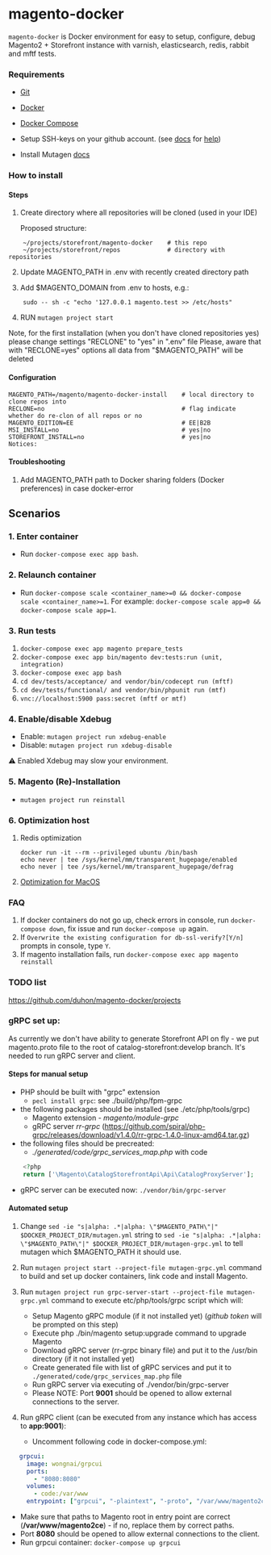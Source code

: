# magento-docker

`magento-docker` is Docker environment for easy to setup, configure, debug Magento2 + Storefront instance with varnish, elasticsearch, redis, rabbit and mftf tests.

### Requirements

* [Git](https://git-scm.com/book/en/v2/Getting-Started-Installing-Git)
* [Docker](https://docs.docker.com/)
* [Docker Compose](https://docs.docker.com/compose/install/)
* Setup SSH-keys on your github account. (see [docs](https://help.github.com/en/github/authenticating-to-github/generating-a-new-ssh-key-and-adding-it-to-the-ssh-agent)  for [help](https://help.github.com/en/github/authenticating-to-github/adding-a-new-ssh-key-to-your-github-account))

* Install Mutagen [docs](https://mutagen.io/documentation/introduction/installation)

### How to install

#### Steps
1. Create directory where all repositories will be cloned (used in your IDE)
 
    Proposed structure:
```
    ~/projects/storefront/magento-docker    # this repo
    ~/projects/storefront/repos             # directory with repositories
```

2. Update MAGENTO_PATH in .env with recently created directory path

3. Add $MAGENTO_DOMAIN from .env to hosts, e.g.:

```
    sudo -- sh -c "echo '127.0.0.1 magento.test >> /etc/hosts"
```

4. RUN `mutagen project start`

Note, for the first installation (when you don't have cloned repositories yes) please change settings "RECLONE" to "yes" in ".env" file
Please, aware that with "RECLONE=yes" options all data from "$MAGENTO_PATH" will be deleted
#### Configuration

    MAGENTO_PATH=/magento/magento-docker-install    # local directory to clone repos into
    RECLONE=no                                      # flag indicate whether do re-clon of all repos or no
    MAGENTO_EDITION=EE                              # EE|B2B
    MSI_INSTALL=no                                  # yes|no
    STOREFRONT_INSTALL=no                           # yes|no
    Notices:

#### Troubleshooting
   1. Add MAGENTO_PATH path to Docker sharing folders (Docker preferences) in case docker-error


## Scenarios

### 1. Enter container
* Run `docker-compose exec app bash`.

### 2. Relaunch container
* Run `docker-compose scale <container_name>=0 && docker-compose scale <container_name>=1`. For example: `docker-compose scale app=0 && docker-compose scale app=1`.

### 3. Run tests

1. `docker-compose exec app magento prepare_tests`
2. `docker-compose exec app bin/magento dev:tests:run (unit, integration)`
3. `docker-compose exec app bash`
4. `cd dev/tests/acceptance/ and vendor/bin/codecept run (mftf)`
5. `cd dev/tests/functional/ and vendor/bin/phpunit run (mtf)`
6. `vnc://localhost:5900 pass:secret (mftf or mtf)`

### 4. Enable/disable Xdebug

* Enable: `mutagen project run xdebug-enable`
* Disable: `mutagen project run xdebug-disable`


:warning: Enabled Xdebug may slow your environment. 

### 5. Magento (Re)-Installation

* `mutagen project run reinstall`

### 6. Optimization host

1. Redis optimization 
    ```
    docker run -it --rm --privileged ubuntu /bin/bash
    echo never | tee /sys/kernel/mm/transparent_hugepage/enabled
    echo never | tee /sys/kernel/mm/transparent_hugepage/defrag
    ```
2. [Optimization for MacOS](https://gist.github.com/tombigel/d503800a282fcadbee14b537735d202c)

### FAQ
1. If docker containers do not go up, check errors in console, run `docker-compose down`, fix issue and run `docker-compose up` again.
2. If `Overwrite the existing configuration for db-ssl-verify?[Y/n]` prompts in console, type `Y`.
3. If magento installation fails, run `docker-compose exec app magento reinstall`

### TODO list
https://github.com/duhon/magento-docker/projects

### gRPC set up:
As currently we don't have ability to generate Storefront API on fly - we put magento.proto file to the root of catalog-storefront:develop branch.
It's needed to run gRPC server and client.
#### Steps for manual setup
  - PHP should be built with "grpc" extension
    - `pecl install grpc`: see ./build/php/fpm-grpc
  - the following packages should be installed (see ./etc/php/tools/grpc)
    - Magento extension - *magento/module-grpc*
    - gRPC server *rr-grpc* (https://github.com/spiral/php-grpc/releases/download/v1.4.0/rr-grpc-1.4.0-linux-amd64.tar.gz)
  - the following files should be precreated:
    - *./generated/code/grpc_services_map.php* with code
   ```php
       <?php
       return ['\Magento\CatalogStorefrontApi\Api\CatalogProxyServer'];
   ```
  - gRPC server can be executed now: `./vendor/bin/grpc-server`
 
#### Automated setup
1. Change `sed -ie "s|alpha: .*|alpha: \"$MAGENTO_PATH\"|" $DOCKER_PROJECT_DIR/mutagen.yml` string to `sed -ie "s|alpha: .*|alpha: \"$MAGENTO_PATH\"|" $DOCKER_PROJECT_DIR/mutagen-grpc.yml` to tell mutagen which $MAGENTO_PATH it should use.

2. Run `mutagen project start --project-file mutagen-grpc.yml` command to build and set up docker containers, link code and install Magento.

3. Run `mutagen project run grpc-server-start --project-file mutagen-grpc.yml` command to execute etc/php/tools/grpc script which will:
   - Setup Magento gRPC module (if it not installed yet) (*github token* will be prompted on this step)
   - Execute php ./bin/magento setup:upgrade command to upgrade Magento
   - Download gRPC server (rr-grpc binary file) and put it to the /usr/bin directory (if it not installed yet)
   - Create generated file with list of gRPC services and put it to `./generated/code/grpc_services_map.php` file
   - Run gRPC server via executing of ./vendor/bin/grpc-server
   - Please NOTE: Port **9001** should be opened to allow external connections to the server.

4. Run gRPC client (can be executed from any instance which has access to **app:9001**):
   - Uncomment following code in docker-compose.yml:
 ```yaml
    grpcui:
      image: wongnai/grpcui
      ports:
        - "8080:8080"
      volumes:
        - code:/var/www
      entrypoint: ["grpcui", "-plaintext", "-proto", "/var/www/magento2ce/magento.proto", "-port", "8080", "-bind", "0.0.0.0", "-import-path", "/var/www/magento2ce", "app:9001"]
 ```
   - Make sure that paths to Magento root in entry point are correct (**/var/www/magento2ce**) - if no, replace them by correct paths.
   - Port **8080** should be opened to allow external connections to the client.
   - Run grpcui container: `docker-compose up grpcui`
